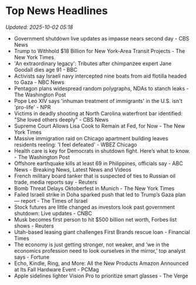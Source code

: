 # Top News Headlines

_Updated: 2025-10-02 05:18_

- Government shutdown live updates as impasse nears second day - CBS News
- Trump to Withhold $18 Billion for New York-Area Transit Projects - The New York Times
- 'An extraordinary legacy': Tributes after chimpanzee expert Jane Goodall dies age 91 - BBC
- Activists say Israeli navy intercepted nine boats from aid flotilla headed to Gaza - NBC News
- Pentagon plans widespread random polygraphs, NDAs to stanch leaks - The Washington Post
- Pope Leo XIV says 'inhuman treatment of immigrants' in the U.S. isn't 'pro-life' - NPR
- Victims in deadly shooting at North Carolina waterfront bar identified: "She loved others deeply" - CBS News
- Supreme Court Allows Lisa Cook to Remain at Fed, for Now - The New York Times
- Massive immigration raid on Chicago apartment building leaves residents reeling: 'I feel defeated' - WBEZ Chicago
- Health care is key for Democrats in shutdown fight. Here’s what to know. - The Washington Post
- Offshore earthquake kills at least 69 in Philippines, officials say - ABC News - Breaking News, Latest News and Videos
- French military board tanker that is suspected of ties to Russian oil trade, media reports say - Reuters
- Bomb Threat Delays Oktoberfest in Munich - The New York Times
- Failed Israeli strike in Doha sparked push that led to Trump’s Gaza plan — report - The Times of Israel
- Stock futures are little changed as investors look past government shutdown: Live updates - CNBC
- Musk becomes first person to hit $500 billion net worth, Forbes list shows - Reuters
- Utah-based leasing giant challenges First Brands rescue loan - Financial Times
- The economy is just getting stronger, not weaker, and ‘we in the economics profession need to look ourselves in the mirror,’ top analyst says - Fortune
- Echo, Kindle, Ring, and More: All the New Products Amazon Announced at Its Fall Hardware Event - PCMag
- Apple sidelines lighter Vision Pro to prioritize smart glasses - The Verge